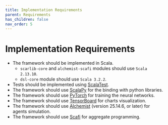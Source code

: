 ```yaml
---
title: Implementation Requirements
parent: Requirements
has_children: false
nav_order: 5
---
```


# Implementation Requirements

- The framework should be implemented in Scala.
    - `scarlib-core` and `alchemist-scafi` modules should use `Scala 2.13.10`.
    - `dsl-core` module should use `Scala 3.2.2`.
- Tests should be implemented using [ScalaTest].
- The framework should use [ScalaPy] for the binding with python libraries.
- The framework should use [PyTorch] for training the neural networks.
- The framework should use [TensorBoard] for charts visualization.
- The framework should use [Alchemist] (version 25.14.6, or later) for agents simulation.
- The framework should use [Scafi] for aggregate programming.
 
[ScalaPy]: https://scalapy.dev/
[PyTorch]: https://pytorch.org/
[TensorBoard]: https://www.tensorflow.org/tensorboard
[Scafi]: https://scafi.github.io/
[Alchemist]: http://alchemistsimulator.github.io/
[ScalaTest]: https://www.scalatest.org/
